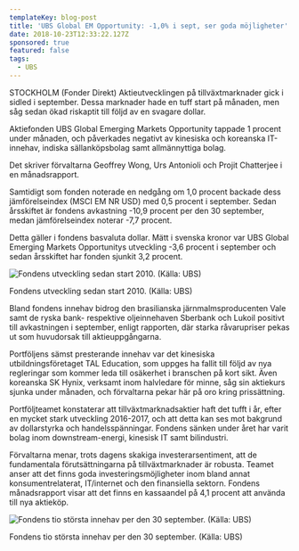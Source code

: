 ```yaml
---
templateKey: blog-post
title: 'UBS Global EM Opportunity: -1,0% i sept, ser goda möjligheter'
date: 2018-10-23T12:33:22.127Z
sponsored: true
featured: false
tags:
  - UBS
---
```

STOCKHOLM (Fonder Direkt) Aktieutvecklingen på tillväxtmarknader gick i sidled i september. Dessa marknader hade en tuff start på månaden, men såg sedan ökad riskaptit till följd av en svagare dollar.

Aktiefonden UBS Global Emerging Markets Opportunity tappade 1 procent under månaden, och påverkades negativt av kinesiska och koreanska IT-innehav, indiska sällanköpsbolag samt allmännyttiga bolag.

Det skriver förvaltarna Geoffrey Wong, Urs Antonioli och Projit Chatterjee i en månadsrapport.

Samtidigt som fonden noterade en nedgång om 1,0 procent backade dess jämförelseindex (MSCI EM NR USD) med 0,5 procent i september. Sedan årsskiftet är fondens avkastning -10,9 procent per den 30 september, medan jämförelseindex noterar -7,7 procent.

Detta gäller i fondens basvaluta dollar. Mätt i svenska kronor var UBS Global Emerging Markets Opportunitys utveckling -3,6 procent i september och sedan årsskiftet har fonden sjunkit 3,2 procent.

![  Fondens utveckling sedan start 2010. (Källa: UBS)](/img/115.png)

<span class="image-caption">  Fondens utveckling sedan start 2010. (Källa: UBS)</span>

Bland fondens innehav bidrog den brasilianska järnmalmsproducenten Vale samt de ryska bank- respektive oljeinnehaven Sberbank och Lukoil positivt till avkastningen i september, enligt rapporten, där starka råvarupriser pekas ut som huvudorsak till aktieuppgångarna.

Portföljens sämst presterande innehav var det kinesiska utbildningsföretaget TAL Education, som uppges ha fallit till följd av nya regleringar som kommer leda till osäkerhet i branschen på kort sikt. Även koreanska SK Hynix, verksamt inom halvledare för minne, såg sin aktiekurs sjunka under månaden, och förvaltarna pekar här på oro kring prissättning.

Portföljteamet konstaterar att tillväxtmarknadsaktier haft det tufft i år, efter en mycket stark utveckling 2016-2017, och att detta kan ses mot bakgrund av dollarstyrka och handelsspänningar. Fondens sänken under året har varit bolag inom downstream-energi, kinesisk IT samt bilindustri.

Förvaltarna menar, trots dagens skakiga investerarsentiment, att de fundamentala förutsättningarna på tillväxtmarknader är robusta. Teamet anser att det finns goda investeringsmöjligheter inom bland annat konsumentrelaterat, IT/internet och den finansiella sektorn. Fondens månadsrapport visar att det finns en kassaandel på 4,1 procent att använda till nya aktieköp.

![Fondens tio största innehav per den 30 september. (Källa: UBS)](/img/116.png)

<span class="image-caption">Fondens tio största innehav per den 30 september. (Källa: UBS)</span>
